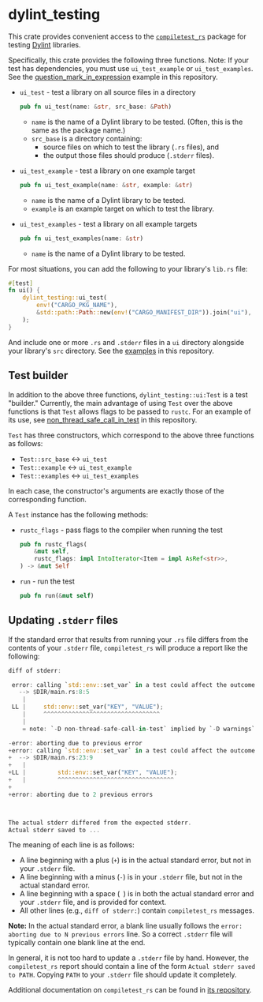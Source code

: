 # dylint_testing

This crate provides convenient access to the [`compiletest_rs`](https://github.com/Manishearth/compiletest-rs) package for testing [Dylint](https://github.com/trailofbits/dylint) libraries.

Specifically, this crate provides the following three functions. Note: If your test has dependencies, you must use `ui_test_example` or `ui_test_examples`. See the [question_mark_in_expression](../../examples/question_mark_in_expression/Cargo.toml) example in this repository.

- `ui_test` - test a library on all source files in a directory

  ```rust
  pub fn ui_test(name: &str, src_base: &Path)
  ```

  - `name` is the name of a Dylint library to be tested. (Often, this is the same as the package name.)
  - `src_base` is a directory containing:
    - source files on which to test the library (`.rs` files), and
    - the output those files should produce (`.stderr` files).

- `ui_test_example` - test a library on one example target

  ```rust
  pub fn ui_test_example(name: &str, example: &str)
  ```

  - `name` is the name of a Dylint library to be tested.
  - `example` is an example target on which to test the library.

- `ui_test_examples` - test a library on all example targets
  ```rust
  pub fn ui_test_examples(name: &str)
  ```
  - `name` is the name of a Dylint library to be tested.

For most situations, you can add the following to your library's `lib.rs` file:

```rust
#[test]
fn ui() {
    dylint_testing::ui_test(
        env!("CARGO_PKG_NAME"),
        &std::path::Path::new(env!("CARGO_MANIFEST_DIR")).join("ui"),
    );
}
```

And include one or more `.rs` and `.stderr` files in a `ui` directory alongside your library's `src` directory. See the [examples](../../examples) in this repository.

## Test builder

In addition to the above three functions, `dylint_testing::ui:Test` is a test "builder." Currently, the main advantage of using `Test` over the above functions is that `Test` allows flags to be passed to `rustc`. For an example of its use, see [non_thread_safe_call_in_test](../../examples/non_thread_safe_call_in_test/src/lib.rs) in this repository.

`Test` has three constructors, which correspond to the above three functions as follows:

- `Test::src_base` <-> `ui_test`
- `Test::example` <-> `ui_test_example`
- `Test::examples` <-> `ui_test_examples`

In each case, the constructor's arguments are exactly those of the corresponding function.

A `Test` instance has the following methods:

- `rustc_flags` - pass flags to the compiler when running the test

  ```rust
  pub fn rustc_flags(
      &mut self,
      rustc_flags: impl IntoIterator<Item = impl AsRef<str>>,
  ) -> &mut Self
  ```

- `run` - run the test

  ```rust
  pub fn run(&mut self)
  ```

## Updating `.stderr` files

If the standard error that results from running your `.rs` file differs from the contents of your `.stderr` file, `compiletest_rs` will produce a report like the following:

```rust
diff of stderr:

 error: calling `std::env::set_var` in a test could affect the outcome of other tests
   --> $DIR/main.rs:8:5
    |
 LL |     std::env::set_var("KEY", "VALUE");
    |     ^^^^^^^^^^^^^^^^^^^^^^^^^^^^^^^^^
    |
    = note: `-D non-thread-safe-call-in-test` implied by `-D warnings`

-error: aborting due to previous error
+error: calling `std::env::set_var` in a test could affect the outcome of other tests
+  --> $DIR/main.rs:23:9
+   |
+LL |         std::env::set_var("KEY", "VALUE");
+   |         ^^^^^^^^^^^^^^^^^^^^^^^^^^^^^^^^^
+
+error: aborting due to 2 previous errors



The actual stderr differed from the expected stderr.
Actual stderr saved to ...
```

The meaning of each line is as follows:

- A line beginning with a plus (`+`) is in the actual standard error, but not in your `.stderr` file.
- A line beginning with a minus (`-`) is in your `.stderr` file, but not in the actual standard error.
- A line beginning with a space (` `) is in both the actual standard error and your `.stderr` file, and is provided for context.
- All other lines (e.g., `diff of stderr:`) contain `compiletest_rs` messages.

**Note:** In the actual standard error, a blank line usually follows the `error: aborting due to N previous errors` line. So a correct `.stderr` file will typically contain one blank line at the end.

In general, it is not too hard to update a `.stderr` file by hand. However, the `compiletest_rs` report should contain a line of the form `Actual stderr saved to PATH`. Copying `PATH` to your `.stderr` file should update it completely.

Additional documentation on `compiletest_rs` can be found in [its repository](https://github.com/Manishearth/compiletest-rs).
